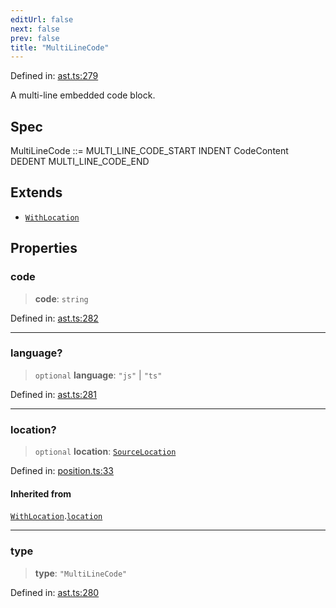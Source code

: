 ```yaml
---
editUrl: false
next: false
prev: false
title: "MultiLineCode"
---
```


Defined in: [ast.ts:279](https://github.com/rcs-agents/rcs-lang/blob/89258eb41dbc7637c8bdc8bfc04b38ebfa30409c/packages/ast/src/ast.ts#L279)

A multi-line embedded code block.

## Spec

MultiLineCode ::= MULTI_LINE_CODE_START INDENT CodeContent DEDENT MULTI_LINE_CODE_END

## Extends

- [`WithLocation`](/api/ast/interfaces/withlocation/)

## Properties

### code

> **code**: `string`

Defined in: [ast.ts:282](https://github.com/rcs-agents/rcs-lang/blob/89258eb41dbc7637c8bdc8bfc04b38ebfa30409c/packages/ast/src/ast.ts#L282)

***

### language?

> `optional` **language**: `"js"` \| `"ts"`

Defined in: [ast.ts:281](https://github.com/rcs-agents/rcs-lang/blob/89258eb41dbc7637c8bdc8bfc04b38ebfa30409c/packages/ast/src/ast.ts#L281)

***

### location?

> `optional` **location**: [`SourceLocation`](/api/ast/interfaces/sourcelocation/)

Defined in: [position.ts:33](https://github.com/rcs-agents/rcs-lang/blob/89258eb41dbc7637c8bdc8bfc04b38ebfa30409c/packages/ast/src/position.ts#L33)

#### Inherited from

[`WithLocation`](/api/ast/interfaces/withlocation/).[`location`](/api/ast/interfaces/withlocation/#location)

***

### type

> **type**: `"MultiLineCode"`

Defined in: [ast.ts:280](https://github.com/rcs-agents/rcs-lang/blob/89258eb41dbc7637c8bdc8bfc04b38ebfa30409c/packages/ast/src/ast.ts#L280)

